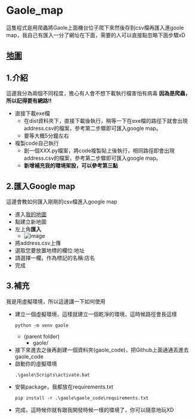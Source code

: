 # Gaole_map
這隻程式是用爬蟲將Gaole上面機台位子爬下來然後存到csv檔再匯入進goole map，我自己有匯入一分了網址在下面，需要的人可以直接點忽略下面步驟xD

**[地圖](https://www.google.com/maps/d/u/0/edit?mid=18T2qnfi810k2YQWNKnhhWzMgpyZjBBo&usp=sharing)**
---

## 1.介紹
這邊我分為兩個不同程度，擔心有人會不想下載執行檔害怕有病毒
**因為是爬蟲，所以記得要有網路!!**

- 直接下載exe檔
  - 在dist資料夾下，直接下載後執行，稍等一下在exe檔的路徑下就會出現address.csv的檔案，參考第二步驟即可匯入google map。
  - 要等大概5分鐘左右
- 複製code自己執行
  - 創一個XXX.py檔案，將code複製貼上後執行，相同路徑即會出現address.csv的檔案，參考第二步驟即可匯入google map。
  - **新增補充我的環境架設，可以參考第三點**
## 2.匯入Google map
這邊會教如何匯入剛剛的csv檔進入google map
- 進入[我的地圖](https://www.google.com/maps/d/u/0/)
- 點建立新地圖
- 左上角**匯入**
  - ![image](https://user-images.githubusercontent.com/65147485/232327568-e4016ecc-0fdd-4aac-9b3f-0ddb1a450097.png)
- 將address.csv上傳
- 選取您要放置地標的欄位:地址
- 請選擇一欄，作為標記的名稱:店名
- 完成
## 3.補充
我是用虛擬環境，所以這邊講一下如何使用
- 建立一個虛擬環境，這樣就建立一個乾淨的環境，這時候路徑會長這樣
  ```
  python -m venv gaole
  ```
  - (parent folder)
    -  gaole/
-  接下來進去之後再創建一個資料夾(gaole_code)，把Github上面通通丟進去gaole_code
-  啟動你的虛擬環境
    ```
    .\gaole\Scripts\activate.bat
    ```
- 安裝package，我都放在requirements.txt
  ```
  pip install -r .\gaole\gaole_code\requirements.txt
- 完成，這時候你就有跟我開發時候一樣的環境了，你可以隨意地玩XD